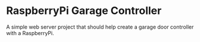 RaspberryPi Garage Controller
=============================


A simple web server project that should help create a garage door controller
with a RaspberryPi.
